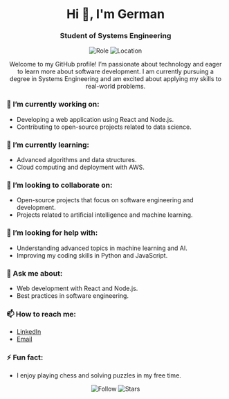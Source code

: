 <!-- Header -->
<h1 align="center">Hi 👋, I'm German</h1>
<h3 align="center">Student of Systems Engineering</h3>

<!-- About Me -->
<p align="center">
  <img src="https://img.shields.io/badge/Role-Student%20of%20Systems%20Engineering-blue" alt="Role">
  <img src="https://img.shields.io/badge/Location-Argentina-green" alt="Location">
</p>

<!-- Introduction -->
<p align="center">
  Welcome to my GitHub profile! I’m passionate about technology and eager to learn more about software development. I am currently pursuing a degree in Systems Engineering and am excited about applying my skills to real-world problems.
</p>

<!-- Current Work -->
### 🔭 I’m currently working on:
- Developing a web application using React and Node.js.
- Contributing to open-source projects related to data science.

<!-- Learning -->
### 🌱 I’m currently learning:
- Advanced algorithms and data structures.
- Cloud computing and deployment with AWS.

<!-- Collaboration -->
### 👯 I’m looking to collaborate on:
- Open-source projects that focus on software engineering and development.
- Projects related to artificial intelligence and machine learning.

<!-- Help -->
### 🤔 I’m looking for help with:
- Understanding advanced topics in machine learning and AI.
- Improving my coding skills in Python and JavaScript.

<!-- Contact -->
### 💬 Ask me about:
- Web development with React and Node.js.
- Best practices in software engineering.

### 📫 How to reach me:
- [LinkedIn](https://www.linkedin.com/in/your-linkedin-profile)
- [Email](mailto:your-email@example.com)

<!-- Fun Fact -->
### ⚡ Fun fact:
- I enjoy playing chess and solving puzzles in my free time.

<!-- Footer -->
<p align="center">
  <img src="https://img.shields.io/github/followers/your-github-username?style=social" alt="Follow">
  <img src="https://img.shields.io/github/stars/your-github-username?style=social" alt="Stars">
</p>
